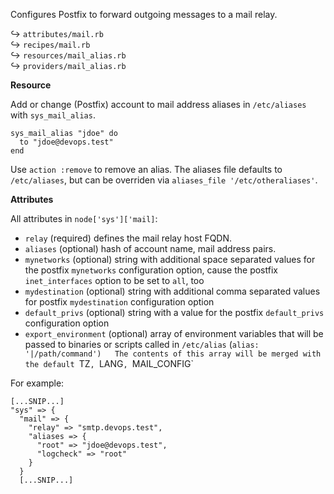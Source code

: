 Configures Postfix to forward outgoing messages to a mail relay.

↪ `attributes/mail.rb`  
↪ `recipes/mail.rb`  
↪ `resources/mail_alias.rb`  
↪ `providers/mail_alias.rb`  

**Resource**

Add or change (Postfix) account to mail address aliases in
`/etc/aliases` with `sys_mail_alias`.


    sys_mail_alias "jdoe" do
      to "jdoe@devops.test"
    end

Use `action :remove` to remove an alias. The aliases file defaults to
`/etc/aliases`, but can be overriden via `aliases_file '/etc/otheraliases'`.

**Attributes**

All attributes in `node['sys']['mail]`:

* `relay` (required) defines the mail relay host FQDN.
* `aliases` (optional) hash of account name, mail address pairs.
* `mynetworks` (optional) string with additional space separated values for the
postfix `mynetworks` configuration option, cause the postfix `inet_interfaces`
option to be set to `all`, too
* `mydestination` (optional) string with additional comma separated values for
postfix `mydestination` configuration option
* `default_privs` (optional) string with a value for the postfix `default_privs`
configuration option
* `export_environment` (optional) array of environment variables that will be
  passed to binaries or scripts called in `/etc/alias`
  (`alias: '|/path/command')  
  The contents of this array will be merged with the default
  `TZ`, `LANG`, `MAIL_CONFIG`

For example:

    [...SNIP...]
    "sys" => {
      "mail" => {
        "relay" => "smtp.devops.test",
        "aliases => {
          "root" => "jdoe@devops.test",
          "logcheck" => "root"
        }
      }
      [...SNIP...]
